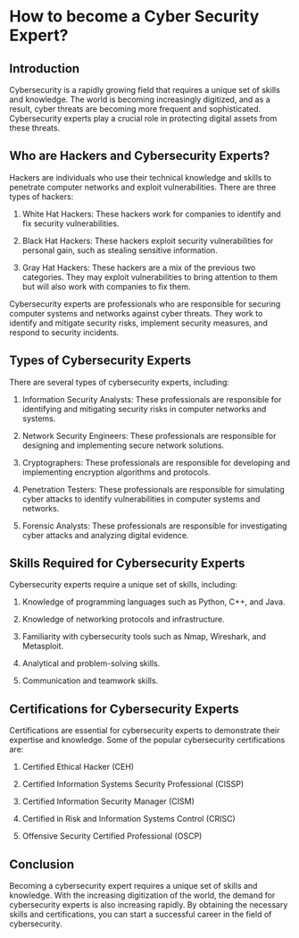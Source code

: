 # How to become a Cyber Security Expert?

## Introduction

Cybersecurity is a rapidly growing field that requires a unique set of skills and knowledge. The world is becoming increasingly digitized, and as a result, cyber threats are becoming more frequent and sophisticated. Cybersecurity experts play a crucial role in protecting digital assets from these threats.

## Who are Hackers and Cybersecurity Experts?

Hackers are individuals who use their technical knowledge and skills to penetrate computer networks and exploit vulnerabilities. There are three types of hackers:

1. White Hat Hackers: These hackers work for companies to identify and fix security vulnerabilities.

2. Black Hat Hackers: These hackers exploit security vulnerabilities for personal gain, such as stealing sensitive information.

3. Gray Hat Hackers: These hackers are a mix of the previous two categories. They may exploit vulnerabilities to bring attention to them but will also work with companies to fix them.

Cybersecurity experts are professionals who are responsible for securing computer systems and networks against cyber threats. They work to identify and mitigate security risks, implement security measures, and respond to security incidents.

## Types of Cybersecurity Experts

There are several types of cybersecurity experts, including:

1. Information Security Analysts: These professionals are responsible for identifying and mitigating security risks in computer networks and systems.

2. Network Security Engineers: These professionals are responsible for designing and implementing secure network solutions.

3. Cryptographers: These professionals are responsible for developing and implementing encryption algorithms and protocols.

4. Penetration Testers: These professionals are responsible for simulating cyber attacks to identify vulnerabilities in computer systems and networks.

5. Forensic Analysts: These professionals are responsible for investigating cyber attacks and analyzing digital evidence.

## Skills Required for Cybersecurity Experts

Cybersecurity experts require a unique set of skills, including:

1. Knowledge of programming languages such as Python, C++, and Java.

2. Knowledge of networking protocols and infrastructure.

3. Familiarity with cybersecurity tools such as Nmap, Wireshark, and Metasploit.

4. Analytical and problem-solving skills.

5. Communication and teamwork skills.

## Certifications for Cybersecurity Experts

Certifications are essential for cybersecurity experts to demonstrate their expertise and knowledge. Some of the popular cybersecurity certifications are:

1. Certified Ethical Hacker (CEH)

2. Certified Information Systems Security Professional (CISSP)

3. Certified Information Security Manager (CISM)

4. Certified in Risk and Information Systems Control (CRISC)

5. Offensive Security Certified Professional (OSCP)

## Conclusion

Becoming a cybersecurity expert requires a unique set of skills and knowledge. With the increasing digitization of the world, the demand for cybersecurity experts is also increasing rapidly. By obtaining the necessary skills and certifications, you can start a successful career in the field of cybersecurity.